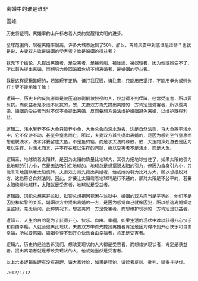 离婚中的谁是谁非

雪峰


    历史将证明，离婚率的上升标志着人类的觉醒和文明的进步。

    全球范围内，现在离婚率很高，许多大城市达到了50%，那么，离婚夫妻中到底谁是谁非？也就是说，夫妻双方谁是婚姻的受害者？谁是婚姻的得益者？

    我先下个结论，凡提出离婚者，是受害者，是被剥削、被压迫、被奴役者，因为他或她受不了，所以首先提出离婚，而想努力挽回婚姻危机不想离婚者，是婚姻的受益者。

    我是这样逻辑推理的，若推理不正确，请打我屁股，请注意，只能用巴掌打，不能用拳头或砖头打！更不能用锥子锥！

    逻辑一、历史上的反抗者都是被压迫被剥削被奴役的人，权益得不到保障，经常受迫害，所以要反抗，而获益者是永远不反抗的，故，夫妻双方首先提出离婚的一方肯定是受害者，所以要离婚，婚姻的受益者当然不仅不会提出离婚，反而要想方设法维护婚姻避免离婚，以维护既得利益。

    逻辑二、浅水里养不住大鱼只能养小鱼，大鱼总会向深水游去，这是自然法则，将大鱼置于浅水中，它不仅游不动，甚至会窒息而亡，所以，夫妻双方首先提出离婚的，是因为感到空气窒息而想逃脱浅水，浅水非要留住大鱼，不是鱼的错，而是水太浅的缘故，故，大鱼向深处游去是因为难以生存，对浅水而言，并不存在难以生存的问题，所以受害者不是浅水，而是大鱼。

    逻辑三、地球绕着太阳转，是因为太阳的质量比地球大，其引力把地球拉住了，如果太阳的引力比地球的引力小，它是无法吸引住地球的，地球总是想摆脱太阳的引力，但因为自身引力小，只能乖乖地围绕着太阳旋转，夫妻双方首先提出离婚者，他或她的引力比对方大，所以想摆脱对方，这也符合自然法则，因此，非要让太阳绕着地球转是行不通的，那对太阳是不公平的，若要太阳绕着地球转，太阳就是受害者，地球就是受益者。

    逻辑四、囚犯总想离开监狱，狱警总想把囚犯困在监狱中，婚姻的双方应当是平等的，他们不是囚犯和狱警的关系，婚姻双方中提出离婚的一方，是因为感觉自己就像囚犯，所以想逃离婚姻这座监狱，毫无疑问，此种情况下，想逃离的一方是受害者，而想维护现状的一方肯定是获益者。

    逻辑五、人生的目的是为了获得开心、快乐、自由、幸福，如果生活的现状中难以获得开心快乐和自由幸福，人就会逃离此现状，夫妻双方中首先提出离婚者肯定是因为得不到开心快乐和自由幸福，所以要离婚，婚姻中得不到开心快乐自由幸福者，肯定是受害者。

    逻辑六、历史的经验告诉我们，想改变现状的人大都是受害者，而想维护现状者，肯定是获益者，提出离婚者就是想改变现状的人，他或她当然是受害者。

    以上六条逻辑推理有没有道理，请大家讨论，如果是谬论，请读者反驳、批判、谴责并挞伐。

    2012/1/12



